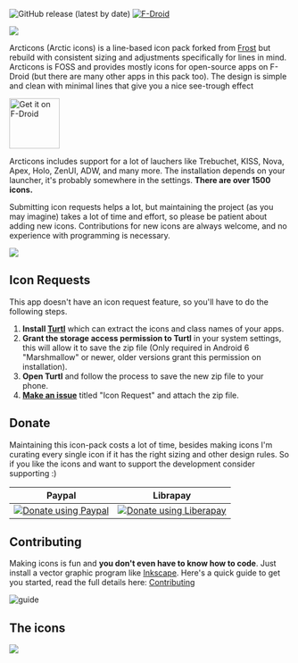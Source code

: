 <img alt="GitHub release (latest by date)" src="https://img.shields.io/github/v/release/Donnnno/Arcticons"> [<img alt="F-Droid" src="https://img.shields.io/f-droid/v/com.donnnno.arcticons">](https://f-droid.org/packages/com.donnnno.arcticons)

<img src='https://raw.githubusercontent.com/Donnnno/frost-lines/main/metadata/en-US/images/header-background.png'>

Arcticons (Arctic icons) is a line-based icon pack forked from [Frost](https://github.com/dkanada/frost) but rebuild with consistent sizing and adjustments specifically for lines in mind. Arcticons is FOSS and provides mostly icons for open-source apps on F-Droid (but there are many other apps in this pack too). The design is simple and clean with minimal lines that give you a nice see-trough effect

[<img src="https://f-droid.org/badge/get-it-on.png" alt="Get it on F-Droid" height="90">](https://f-droid.org/packages/com.donnnno.arcticons)

Arcticons includes support for a lot of lauchers like Trebuchet, KISS, Nova, Apex, Holo, ZenUI, ADW, and many more. The installation depends on your launcher, it's probably somewhere in the settings. **There are over 1500 icons.**

Submitting icon requests helps a lot, but maintaining the project (as you may imagine) takes a lot of time and effort, so please be patient about adding new icons. Contributions for new icons are always welcome, and no experience with programming is necessary.

<img src='https://raw.githubusercontent.com/Donnnno/frost-lines/main/metadata/en-US/images/screenshots.jpg'>

## Icon Requests

This app doesn't have an icon request feature, so you'll have to do the following steps.

1. **Install [Turtl](https://f-droid.org/packages/org.xphnx.iconsubmit)** which can extract the icons and class names of your apps.
2. **Grant the storage access permission to Turtl** in your system settings, this will allow it to save the zip file (Only required in Android 6 "Marshmallow" or newer, older versions grant this permission on installation).
3. **Open Turtl** and follow the process to save the new zip file to your phone.
4. **[Make an issue](https://github.com/Donnnno/frost-lines/issues/new)** titled "Icon Request" and attach the zip file.

## Donate

Maintaining this icon-pack costs a lot of time, besides making icons I'm curating every single icon if it has the right sizing and other design rules. So if you like the icons and want to support the development consider supporting :)

|Paypal|Librapay|
|---|---|
|<a href="https://www.paypal.com/paypalme/onnovdd"><img alt="Donate using Paypal" src="https://www.paypalobjects.com/en_US/i/btn/btn_donate_SM.gif"></a>|<a href="https://liberapay.com/Donno/donate"><img alt="Donate using Liberapay" src="https://liberapay.com/assets/widgets/donate.svg"></a>|

## Contributing

Making icons is fun and **you don't even have to know how to code**. Just install a vector graphic program like [Inkscape](https://inkscape.org/en/). 
Here's a quick guide to get you started, read the full details here: [Contributing](CONTRIBUTING.md)

![guide](https://user-images.githubusercontent.com/31142286/115920627-bd127180-a47a-11eb-98a7-2c902e4fc961.jpg) 

## The icons

<img src='https://raw.githubusercontent.com/Donnnno/frost-lines/main/metadata/en-US/images/complete-background.png'/>
